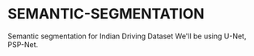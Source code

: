 # SEMANTIC-SEGMENTATION
Semantic segmentation for Indian Driving Dataset
<ln>We'll be using U-Net, PSP-Net.
